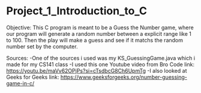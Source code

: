 # Project_1_Introduction_to_C
Objective: This C program is meant to be a Guess the Number game, where our program will generate a random number between a explicit range like 1 to 100.
    Then the play will make a guess and see if it matchs the random number set by the computer.

Sources: 
   -One of the sources i used was my KS_GuessingGame.java which i made for my CS141 class
   -I used this one Youtube video from Bro Code link: https://youtu.be/maVv62OPjPs?si=cTsdbcG8Ch6UpmTg
   -I also looked at Geeks for Geeks link: https://www.geeksforgeeks.org/number-guessing-game-in-c/
